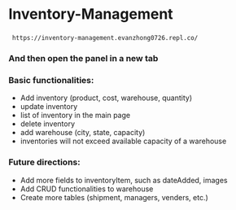 # Inventory-Management

### 
     https://inventory-management.evanzhong0726.repl.co/
     
### And then open the panel in a new tab

### Basic functionalities:

- Add inventory (product, cost, warehouse, quantity)
- update inventory
- list of inventory in the main page
- delete inventory
- add warehouse (city, state, capacity)
- inventories will not exceed available capacity of a warehouse

### Future directions:
- Add more fields to inventoryItem, such as dateAdded, images
- Add CRUD functionalities to warehouse
- Create more tables (shipment, managers, venders, etc.)
